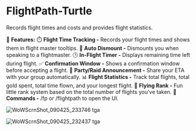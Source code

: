 # FlightPath-Turtle
Records flight times and costs and provides flight statistics.

🌟 **Features:** 
⏱️ **Flight Time Tracking -** Records your flight times and shows them in flight master tooltips.
🐎 **Auto Dismount -** Dismounts you when speaking to a flightmaster.
🕒 **In-Flight Timer -** Displays remaining time left during flight.
✅ **Confirmation Window -** Shows a confirmation window before accepting a flight.
📢 **Party/Raid Announcement -** Share your ETA with your group automatically.
📊 **Flight Statistics -** Track total flights, total gold spent, total time flown, and your longest flight.
🏅 **Flying Rank -** Fun little rank system based on the total number of flights you've taken.
💬 **Commands -** /fp or /flightpath to open the UI.


![WoWScrnShot_090425_233746 tga](https://github.com/user-attachments/assets/69c1ee5a-5a84-43fc-8e9e-8dbe414b0a49)

![WoWScrnShot_090425_232437 tga](https://github.com/user-attachments/assets/1a0bf546-f63d-4e18-9434-55a58ab90faa)
